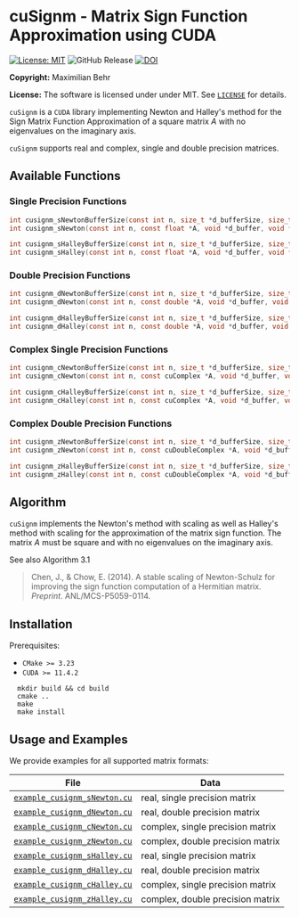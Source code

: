 # cuSignm - Matrix Sign Function Approximation using CUDA

 [![License: MIT](https://img.shields.io/badge/License-MIT-yellow.svg)](https://opensource.org/licenses/MIT)
 ![GitHub Release](https://img.shields.io/github/v/release/maximilianbehr/cuSignm)
 [![DOI](https://zenodo.org/badge/780356669.svg)](https://zenodo.org/doi/10.5281/zenodo.10908661)

**Copyright:** Maximilian Behr

**License:** The software is licensed under under MIT. See [`LICENSE`](LICENSE) for details.

`cuSignm` is a `CUDA` library implementing Newton and Halley's method for the Sign Matrix Function Approximation of a square matrix $A$ with no eigenvalues on the imaginary axis.

`cuSignm` supports real and complex, single and double precision matrices.

## Available Functions


### Single Precision Functions
```C
int cusignm_sNewtonBufferSize(const int n, size_t *d_bufferSize, size_t *h_bufferSize);
int cusignm_sNewton(const int n, const float *A, void *d_buffer, void *h_buffer, float *S);

int cusignm_sHalleyBufferSize(const int n, size_t *d_bufferSize, size_t *h_bufferSize);
int cusignm_sHalley(const int n, const float *A, void *d_buffer, void *h_buffer, float *S);
```

### Double Precision Functions
```C
int cusignm_dNewtonBufferSize(const int n, size_t *d_bufferSize, size_t *h_bufferSize);
int cusignm_dNewton(const int n, const double *A, void *d_buffer, void *h_buffer, double *S);

int cusignm_dHalleyBufferSize(const int n, size_t *d_bufferSize, size_t *h_bufferSize);
int cusignm_dHalley(const int n, const double *A, void *d_buffer, void *h_buffer, double *S);
```

### Complex Single Precision Functions
```C
int cusignm_cNewtonBufferSize(const int n, size_t *d_bufferSize, size_t *h_bufferSize);
int cusignm_cNewton(const int n, const cuComplex *A, void *d_buffer, void *h_buffer, cuComplex *S);

int cusignm_cHalleyBufferSize(const int n, size_t *d_bufferSize, size_t *h_bufferSize);
int cusignm_cHalley(const int n, const cuComplex *A, void *d_buffer, void *h_buffer, cuComplex *S);
```

### Complex Double Precision Functions
```C
int cusignm_zNewtonBufferSize(const int n, size_t *d_bufferSize, size_t *h_bufferSize);
int cusignm_zNewton(const int n, const cuDoubleComplex *A, void *d_buffer, void *h_buffer, cuDoubleComplex *S);

int cusignm_zHalleyBufferSize(const int n, size_t *d_bufferSize, size_t *h_bufferSize);
int cusignm_zHalley(const int n, const cuDoubleComplex *A, void *d_buffer, void *h_buffer, cuDoubleComplex *S);
```


## Algorithm

`cuSignm` implements the Newton's method with scaling as well as Halley's method with scaling for the approximation of the matrix sign function.
The matrix $A$ must be square and with no eigenvalues on the imaginary axis.

See also Algorithm 3.1
> Chen, J., & Chow, E. (2014). A stable scaling of Newton-Schulz for improving the sign function computation of a Hermitian matrix. _Preprint_. ANL/MCS-P5059-0114.


## Installation

Prerequisites:
 * `CMake >= 3.23`
 * `CUDA >= 11.4.2`

```shell
  mkdir build && cd build
  cmake ..
  make
  make install
```

## Usage and Examples

We provide examples for all supported matrix formats:
  
| File                                                       | Data                                |
| -----------------------------------------------------------|-------------------------------------|
| [`example_cusignm_sNewton.cu`](example_cusignm_sNewton.cu) | real, single precision matrix       |
| [`example_cusignm_dNewton.cu`](example_cusignm_dNewton.cu) | real, double precision matrix       |
| [`example_cusignm_cNewton.cu`](example_cusignm_cNewton.cu) | complex, single precision matrix    |
| [`example_cusignm_zNewton.cu`](example_cusignm_zNewton.cu) | complex, double precision matrix    |
| [`example_cusignm_sHalley.cu`](example_cusignm_sHalley.cu) | real, single precision matrix       |
| [`example_cusignm_dHalley.cu`](example_cusignm_dHalley.cu) | real, double precision matrix       |
| [`example_cusignm_cHalley.cu`](example_cusignm_cHalley.cu) | complex, single precision matrix    |
| [`example_cusignm_zHalley.cu`](example_cusignm_zHalley.cu) | complex, double precision matrix    |
